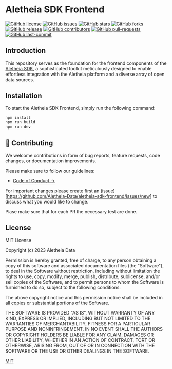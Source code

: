 # Aletheia SDK Frontend

[![GitHub license](https://img.shields.io/github/license/Aletheia-Data/aletheia-sdk-frontend)](./LICENSE)
[![GitHub issues](https://img.shields.io/github/issues/Aletheia-Data/aletheia-sdk-frontend)](https://github.com/Aletheia-Data/aletheia-sdk-frontend/issues)
[![GitHub stars](https://img.shields.io/github/stars/Aletheia-Data/aletheia-sdk-frontend)](https://github.com/Aletheia-Data/aletheia-sdk-frontend/stargazers)
[![GitHub forks](https://img.shields.io/github/forks/Aletheia-Data/aletheia-sdk-frontend)](https://github.com/Aletheia-Data/aletheia-sdk-frontend/network)
[![GitHub release](https://img.shields.io/github/release/Aletheia-Data/aletheia-sdk-frontend)](https://github.com/Aletheia-Data/aletheia-sdk-frontend/releases)
[![GitHub contributors](https://img.shields.io/github/contributors/Aletheia-Data/aletheia-sdk-frontend)](https://github.com/Aletheia-Data/aletheia-sdk-frontend/graphs/contributors)
[![GitHub pull-requests](https://img.shields.io/github/issues-pr/Aletheia-Data/aletheia-sdk-frontend)](https://github.com/Aletheia-Data/aletheia-sdk-frontend/pulls)
[![GitHub last-commit](https://img.shields.io/github/last-commit/Aletheia-Data/aletheia-sdk-frontend)](https://github.com/Aletheia-Data/aletheia-sdk-frontend/commits/main)

## Introduction

This repository serves as the foundation for the frontend components of the [Aletheia SDK](https://github.com/Aletheia-Data/aletheia-sdk), a sophisticated toolkit meticulously designed to enable effortless integration with the Aletheia platform and a diverse array of open data sources. 

## Installation

To start the Aletheia SDK Frontend, simply run the following command:

```javascript
npm install 
npm run build
npm run dev
```

## 💖 Contributing

We welcome contributions in form of bug reports, feature requests, code changes, or documentation improvements.

Please make sure to follow our guidelines:
- [Code of Conduct →](./CODE_OF_CONDUCT.md)

For important changes please create first an (issue)[https://github.com/Aletheia-Data/aletheia-sdk-frontend/issues/new] to discuss what you would like to change.

Plase make sure that for each PR the necessary test are done.

## License

MIT License

Copyright (c) 2023 Aletheia Data

Permission is hereby granted, free of charge, to any person obtaining a copy
of this software and associated documentation files (the "Software"), to deal
in the Software without restriction, including without limitation the rights
to use, copy, modify, merge, publish, distribute, sublicense, and/or sell
copies of the Software, and to permit persons to whom the Software is
furnished to do so, subject to the following conditions:

The above copyright notice and this permission notice shall be included in all
copies or substantial portions of the Software.

THE SOFTWARE IS PROVIDED "AS IS", WITHOUT WARRANTY OF ANY KIND, EXPRESS OR
IMPLIED, INCLUDING BUT NOT LIMITED TO THE WARRANTIES OF MERCHANTABILITY,
FITNESS FOR A PARTICULAR PURPOSE AND NONINFRINGEMENT. IN NO EVENT SHALL THE
AUTHORS OR COPYRIGHT HOLDERS BE LIABLE FOR ANY CLAIM, DAMAGES OR OTHER
LIABILITY, WHETHER IN AN ACTION OF CONTRACT, TORT OR OTHERWISE, ARISING FROM,
OUT OF OR IN CONNECTION WITH THE SOFTWARE OR THE USE OR OTHER DEALINGS IN THE
SOFTWARE.

[MIT](https://choosealicense.com/licenses/mit/)
